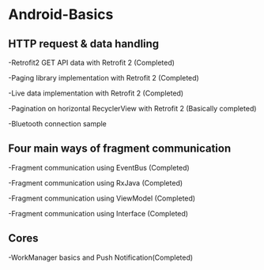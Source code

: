 # Android-Basics
## HTTP request & data handling
-Retrofit2 GET API data with Retrofit 2 (Completed)

-Paging library implementation with Retrofit 2 (Completed)

-Live data implementation with Retrofit 2 (Completed)

-Pagination on horizontal RecyclerView with Retrofit 2 (Basically completed)

-Bluetooth connection sample

## Four main ways of fragment communication
-Fragment communication using EventBus (Completed)

-Fragment communication using RxJava (Completed)

-Fragment communication using ViewModel (Completed)

-Fragment communication using Interface (Completed)

## Cores
-WorkManager basics and Push Notification(Completed)



